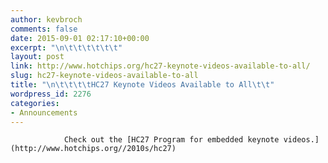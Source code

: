 ```yaml
---
author: kevbroch
comments: false
date: 2015-09-01 02:17:10+00:00
excerpt: "\n\t\t\t\t\t\t"
layout: post
link: http://www.hotchips.org/hc27-keynote-videos-available-to-all/
slug: hc27-keynote-videos-available-to-all
title: "\n\t\t\t\tHC27 Keynote Videos Available to All\t\t"
wordpress_id: 2276
categories:
- Announcements
---
```



				Check out the [HC27 Program for embedded keynote videos.](http://www.hotchips.org//2010s/hc27)		
